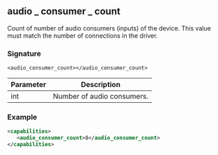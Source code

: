 ## audio \_ consumer \_  count

Count of number of audio consumers (inputs) of the device. This value must match the number of connections in the driver.


### Signature

`<audio_consumer_count></audio_consumer_count>`


| Parameter | Description |
| --- | --- |
| int | Number of audio consumers. |


### Example

```xml
<capabilities>
   <audio_consumer_count>8</audio_consumer_count>
</capabilities>
```

